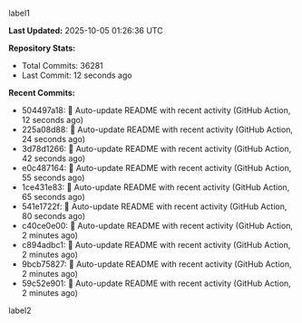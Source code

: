
label1 
<!-- ACTIVITY_START -->
**Last Updated:** 2025-10-05 01:26:36 UTC

**Repository Stats:**
- Total Commits: 36281
- Last Commit: 12 seconds ago

**Recent Commits:**
- 504497a18: 🤖 Auto-update README with recent activity (GitHub Action, 12 seconds ago)
- 225a08d88: 🤖 Auto-update README with recent activity (GitHub Action, 24 seconds ago)
- 3d78d1266: 🤖 Auto-update README with recent activity (GitHub Action, 42 seconds ago)
- e0c487164: 🤖 Auto-update README with recent activity (GitHub Action, 55 seconds ago)
- 1ce431e83: 🤖 Auto-update README with recent activity (GitHub Action, 65 seconds ago)
- 541e1722f: 🤖 Auto-update README with recent activity (GitHub Action, 80 seconds ago)
- c40ce0e00: 🤖 Auto-update README with recent activity (GitHub Action, 2 minutes ago)
- c894adbc1: 🤖 Auto-update README with recent activity (GitHub Action, 2 minutes ago)
- 9bcb75827: 🤖 Auto-update README with recent activity (GitHub Action, 2 minutes ago)
- 59c52e901: 🤖 Auto-update README with recent activity (GitHub Action, 2 minutes ago)
<!-- ACTIVITY_END -->

label2
